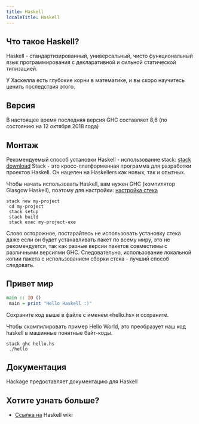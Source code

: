 ```yaml
---
title: Haskell
localeTitle: Haskell
---
```

## Что такое Haskell?

Haskell - стандартизированный, универсальный, чисто функциональный язык программирования с декларативной и сильной статической типизацией.

У Хаскелла есть глубокие корни в математике, и вы скоро научитесь ценить последствия этого.

## Версия

В настоящее время последняя версия GHC составляет 8,6 (по состоянию на 12 октября 2018 года)

## Монтаж

Рекомендуемый способ установки Haskell - использование stack: [stack download](https://docs.haskellstack.org/en/stable/README/#how-to-install) Stack - это кросс-платформенная программа для разработки проектов Haskell. Он нацелен на Haskellers как новых, так и опытных.

Чтобы начать использовать Haskell, вам нужен GHC (компилятор Glasgow Haskell), поэтому для настройки: [настройка стека](https://docs.haskellstack.org/en/stable/README/#how-to-install://docs.haskellstack.org/en/stable/README/#quick-start-guide)

```shell
stack new my-project 
 cd my-project 
 stack setup 
 stack build 
 stack exec my-project-exe 
```

Слово осторожное, постарайтесь не использовать установку стека даже если он будет устанавливать пакет по всему миру, это не рекомендуется, так как разные версии пакетов совместимы с различными версиями GHC. Следовательно, использование локальной копии пакета с использованием сборки стека - лучший способ следовать.

## Привет мир

```haskell
main :: IO () 
 main = print "Hello Haskell :)" 
```

Сохраните код выше в файле с именем «hello.hs» и сохраните.

Чтобы скомпилировать пример Hello World, это преобразует наш код haskell в машинные понятные байт-коды.

```shell
stack ghc hello.hs 
 ./hello 
```

## Документация

Hackage предоставляет документацию для Haskell

## Хотите узнать больше?

*   [Ссылка на](https://wiki.haskell.org/Haskell) Haskell wiki